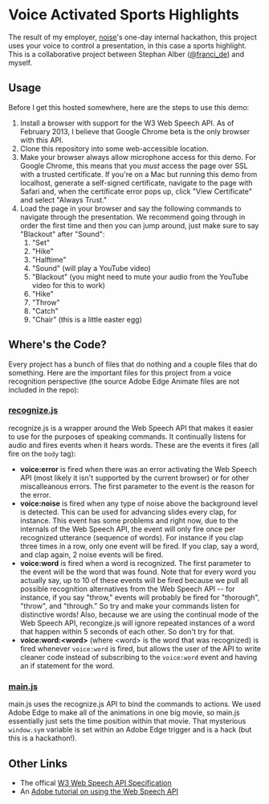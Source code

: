 # Voice Activated Sports Highlights

The result of my employer, [noise](http://noisenewyork.com/)'s one-day internal hackathon, this project uses your voice to control a presentation, in this case a sports highlight.  This is a collaborative project between Stephan Alber ([@franci_de](https://twitter.com/franci_de)) and myself.

## Usage

Before I get this hosted somewhere, here are the steps to use this demo:

1. Install a browser with support for the W3 Web Speech API.  As of February 2013, I believe that Google Chrome beta is the only browser with this API.
2. Clone this repository into some web-accessible location.
3. Make your browser always allow microphone access for this demo.  For Google Chrome, this means that you *must* access the page over SSL with a trusted certificate.  If you're on a Mac but running this demo from localhost, generate a self-signed certificate, navigate to the page with Safari and, when the certificate error pops up, click "View Certificate" and select "Always Trust."
4. Load the page in your browser and say the following commands to navigate through the presentation.  We recommend going through in order the first time and then you can jump around, just make sure to say "Blackout" after "Sound":
    1. "Set"
    2. "Hike"
    3. "Halftime"
    4. "Sound" (will play a YouTube video)
    5. "Blackout" (you might need to mute your audio from the YouTube video for this to work)
    6. "Hike"
    7. "Throw"
    8. "Catch"
    9. "Chair" (this is a little easter egg)

## Where's the Code?

Every project has a bunch of files that do nothing and a couple files that do something.  Here are the important files for this project from a voice recognition perspective (the source Adobe Edge Animate files are not included in the repo):

### [recognize.js](https://github.com/danfinnie/VoiceActivatedSportsHighlights/blob/master/js/recognize.js)

recognize.js is a wrapper around the Web Speech API that makes it easier to use for the purposes of speaking commands.  It continually listens for audio and fires events when it hears words.  These are the events it fires (all fire on the `body` tag):

* **voice:error** is fired when there was an error activating the Web Speech API (most likely it isn't supported by the current browser) or for other miscalleanous errors.  The first parameter to the event is the reason for the error.
* **voice:noise** is fired when any type of noise above the background level is detected.  This can be used for advancing slides every clap, for instance.  This event has some problems and right now, due to the internals of the Web Speech API, the event will only fire once per recognized utterance (sequence of words).  For instance if you clap three times in a row, only one event will be fired.  If you clap, say a word, and clap again, 2 noise events will be fired.
* **voice:word** is fired when a word is recognized.  The first parameter to the event will be the word that was found.  Note that for every word you actually say, up to 10 of these events will be fired because we pull all possible recognition alternatives from the Web Speech API -- for instance, if you say "throw," events will probably be fired for "thorough", "throw", and "through."  So try and make your commands listen for distinctive words!  Also, because we are using the continual mode of the Web Speech API, recongize.js will ignore repeated instances of a word that happen within 5 seconds of each other.  So don't try for that.
* **voice:word:&lt;word&gt;** (where &lt;word&gt; is the word that was recognized) is fired whenever `voice:word` is fired, but allows the user of the API to write cleaner code instead of subscribing to the `voice:word` event and having an if statement for the word.

### [main.js](https://github.com/danfinnie/VoiceActivatedSportsHighlights/blob/master/js/main.js)

main.js uses the recognize.js API to bind the commands to actions.  We used Adobe Edge to make all of the animations in one big movie, so main.js essentially just sets the time position within that movie.  That mysterious `window.sym` variable is set within an Adobe Edge trigger and is a hack (but this is a hackathon!).

## Other Links

* The offical [W3 Web Speech API Specification](https://dvcs.w3.org/hg/speech-api/raw-file/tip/speechapi.html#speechreco-section)
* An [Adobe tutorial on using the Web Speech API](http://www.adobe.com/devnet/html5/articles/voice-to-drive-the-web-introduction-to-speech-api.html)
